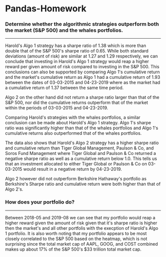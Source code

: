 # Pandas-Homework
### Determine whether the algorithmic strategies outperform both the market (S&P 500) and the whales portfolios.
---
Harold's Algo 1 strategy has a sharpe ratio of 1.38 which is more than double that of the S&P 500's sharpe ratio of 0.65. While both standard deviations (amount of risk) are similar at 1.27 and 1.29 respectively, we can conclude that investing in Harold's Algo 1 strategy would reap a higher reward per given amount of risk compared to investing in the S&P 500. This conclusions can also be supported by comparing Algo 1's cumulative return and the market's cumulative return as Algo 1 had a cumulative return of 1.93 between the dates of 03-03-2015 and 04-23-2019 where as the market had a cumulative return of 1.37 between the same time period. 

Algo 2 on the other hand did not return a sharpe ratio larger than that of the S&P 500, nor did the cumulative returns outperform that of the market within the periods of 03-03-2015 and 04-23-2019.

Comparing Harold's strategies with the whales portfolios, a similar conclusion can be made about Harold's Algo 1 strategy. Algo 1's sharpe ratio was significantly higher than that of the whales portfolios and Algo 1's cumulative returns also outperformed that of the whales portfolios. 

The data also shows that Harold's Algo 2 strategy has a higher sharpe ratio and cumulative return than Tiger Global Management, Paulson & Co, and Soros Fund Management where Tiger Global and Paulson & Co returned a negative sharpe ratio as well as a cumulative return below 1.0. This tells us that an investment allocated to either Tiger Global or Paulson & Co on 03-03-2015 would result in a negative return by 04-23-2019. 

Algo 2 however did not outperform Berkshire Hathaway's portfolio as Berkshire's Sharpe ratio and cumulative return were both higher than that of Algo 2's. 

### How does your portfolio do?
---
Between 2018-05 and 2019-08 we can see that my portfolio would reap a higher reward given the amount of risk given that it's sharpe ratio is higher then the market's and all other portfolis with the execption of Harold's Algo 1 portfolio. It is also worth noting that my portfolio appears to be most closely correlated to the S&P 500 based on the heatmap, which is not surprising since the total market cap of AAPL, GOOG, and COST combined makes up about 17% of the S&P 500's $33 trillion total market cap. 